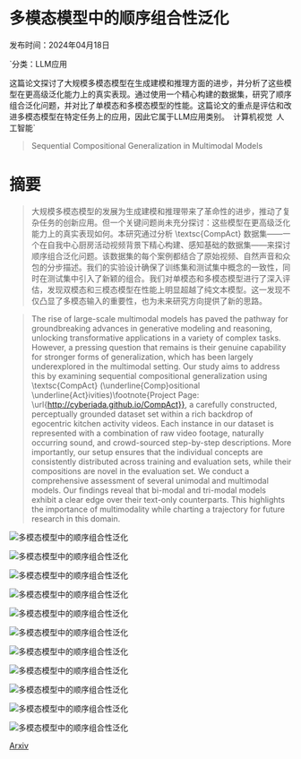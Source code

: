 # 多模态模型中的顺序组合性泛化

发布时间：2024年04月18日

`分类：LLM应用

这篇论文探讨了大规模多模态模型在生成建模和推理方面的进步，并分析了这些模型在更高级泛化能力上的真实表现。通过使用一个精心构建的数据集，研究了顺序组合泛化问题，并对比了单模态和多模态模型的性能。这篇论文的重点是评估和改进多模态模型在特定任务上的应用，因此它属于LLM应用类别。` `计算机视觉` `人工智能`

> Sequential Compositional Generalization in Multimodal Models

# 摘要

> 大规模多模态模型的发展为生成建模和推理带来了革命性的进步，推动了复杂任务的创新应用。但一个关键问题尚未充分探讨：这些模型在更高级泛化能力上的真实表现如何。本研究通过分析 \textsc{CompAct} 数据集——一个在自我中心厨房活动视频背景下精心构建、感知基础的数据集——来探讨顺序组合泛化问题。该数据集的每个案例都结合了原始视频、自然声音和众包的分步描述。我们的实验设计确保了训练集和测试集中概念的一致性，同时在测试集中引入了新颖的组合。我们对单模态和多模态模型进行了深入评估，发现双模态和三模态模型在性能上明显超越了纯文本模型。这一发现不仅凸显了多模态输入的重要性，也为未来研究方向提供了新的思路。

> The rise of large-scale multimodal models has paved the pathway for groundbreaking advances in generative modeling and reasoning, unlocking transformative applications in a variety of complex tasks. However, a pressing question that remains is their genuine capability for stronger forms of generalization, which has been largely underexplored in the multimodal setting. Our study aims to address this by examining sequential compositional generalization using \textsc{CompAct} (\underline{Comp}ositional \underline{Act}ivities)\footnote{Project Page: \url{http://cyberiada.github.io/CompAct}}, a carefully constructed, perceptually grounded dataset set within a rich backdrop of egocentric kitchen activity videos. Each instance in our dataset is represented with a combination of raw video footage, naturally occurring sound, and crowd-sourced step-by-step descriptions. More importantly, our setup ensures that the individual concepts are consistently distributed across training and evaluation sets, while their compositions are novel in the evaluation set. We conduct a comprehensive assessment of several unimodal and multimodal models. Our findings reveal that bi-modal and tri-modal models exhibit a clear edge over their text-only counterparts. This highlights the importance of multimodality while charting a trajectory for future research in this domain.

![多模态模型中的顺序组合性泛化](../../..//opt/data/Projects/HuggingArxiv/paper_images/2404.12013/x1.png)

![多模态模型中的顺序组合性泛化](../../..//opt/data/Projects/HuggingArxiv/paper_images/2404.12013/x2.png)

![多模态模型中的顺序组合性泛化](../../..//opt/data/Projects/HuggingArxiv/paper_images/2404.12013/x3.png)

![多模态模型中的顺序组合性泛化](../../..//opt/data/Projects/HuggingArxiv/paper_images/2404.12013/x4.png)

![多模态模型中的顺序组合性泛化](../../..//opt/data/Projects/HuggingArxiv/paper_images/2404.12013/x5.png)

![多模态模型中的顺序组合性泛化](../../..//opt/data/Projects/HuggingArxiv/paper_images/2404.12013/x6.png)

![多模态模型中的顺序组合性泛化](../../..//opt/data/Projects/HuggingArxiv/paper_images/2404.12013/x7.png)

![多模态模型中的顺序组合性泛化](../../..//opt/data/Projects/HuggingArxiv/paper_images/2404.12013/x8.png)

![多模态模型中的顺序组合性泛化](../../..//opt/data/Projects/HuggingArxiv/paper_images/2404.12013/x9.png)

![多模态模型中的顺序组合性泛化](../../..//opt/data/Projects/HuggingArxiv/paper_images/2404.12013/audio-rinse.png)

![多模态模型中的顺序组合性泛化](../../..//opt/data/Projects/HuggingArxiv/paper_images/2404.12013/vision-fridge.png)

[Arxiv](https://arxiv.org/abs/2404.12013)
